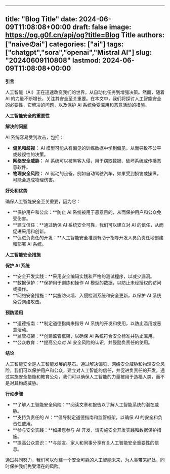 
---
title: "Blog Title"
date: 2024-06-09T11:08:08+00:00
draft: false
image: https://og.g0f.cn/api/og?title=Blog Title
authors: ["naiveのai"]
categories: ["ai"]
tags: ["chatgpt","sora","openai","Mistral AI"]
slug: "20240609110808"
lastmod: 2024-06-09T11:08:08+00:00
---
**引言**

人工智能（AI）正在迅速改变我们的世界，从自动化任务到增强决策。然而，随着 AI 的力量不断增长，关注其安全至关重要。在本文中，我们将探讨人工智能安全的必要性，它解决的问题，以及保护 AI 系统免受滥用和恶意活动的措施。

**人工智能安全的重要性**

**解决的问题**

AI 系统容易受到攻击，包括：

* **偏见和歧视：** AI 模型可能从有偏见的训练数据中学到偏见，从而导致不公平或歧视性的决策。
* **网络安全威胁：** AI 系统可以被黑客入侵，用于窃取数据、破坏系统或传播恶意软件。
* **物理安全风险：** AI 驱动的设备，例如自动驾驶汽车，如果受到损害或操纵，可能会造成物理伤害。

**好处和优势**

确保人工智能安全至关重要，因为它：

* **保护用户和公众：**防止 AI 系统被用于恶意目的，从而保护用户和公众免受伤害。
* **建立信任：**通过确保 AI 系统安全可靠，我们可以建立对 AI 的信任，从而促进采用和创新。
* **促进负责任的开发：**人工智能安全准则有助于指导开发人员负责任地创建和部署 AI 系统。

**人工智能安全措施**

**保护 AI 系统**

* **安全开发实践：**采用安全编码实践和严格的测试程序，以减少漏洞。
* **数据保护：**保护用于训练和操作 AI 模型的数据，以防止未经授权的访问或操作。
* **网络安全措施：**实施防火墙、入侵检测系统和安全更新，以保护 AI 系统免受网络攻击。

**预防滥用**

* **道德指南：**制定道德指南来指导 AI 系统的开发和使用，以防止滥用或恶意活动。
* **监管框架：**创建监管框架，以确保 AI 系统符合安全标准并防止滥用。
* **公众教育：**提高公众对 AI 安全风险的认识，并鼓励负责任的使用。

**结论**

人工智能安全是人工智能发展的基石。通过解决偏见、网络安全威胁和物理安全风险，我们可以保护用户和公众，建立对人工智能的信任，并促进负责任的开发。通过实施安全措施和教育公众，我们可以确保人工智能的力量被用于造福人类，而不是对其构成威胁。

**行动步骤**

* **了解人工智能安全风险：**阅读文章和报告以了解人工智能系统的潜在威胁。
* **支持负责任的 AI：**倡导制定道德指南和监管框架，以确保 AI 的安全和负责任使用。
* **参与安全实践：**如果您参与 AI 开发，请实施安全开发实践和数据保护措施。
* **提高公众意识：**与朋友、家人和同事分享有关人工智能安全重要性的信息。

通过共同努力，我们可以创建一个安全可靠的人工智能未来，为人类带来好处，同时保护我们免受潜在的风险。